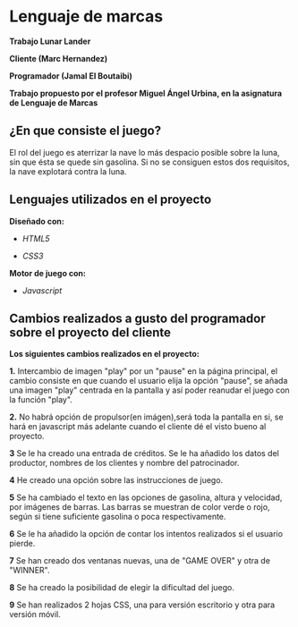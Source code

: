 # Lenguaje de marcas

**Trabajo Lunar Lander**

**Cliente (Marc Hernandez)**

**Programador (Jamal El Boutaibi)**

**Trabajo propuesto por el profesor Miguel Ángel Urbina, en la asignatura de Lenguaje de Marcas**

## ¿En que consiste el juego?

El rol del juego es aterrizar la nave lo más despacio posible sobre la luna, sin que ésta se quede sin gasolina. Si no se consiguen estos 
dos requisitos, la nave explotará contra la luna.

## Lenguajes utilizados en el proyecto

**Diseñado con:**

+ *HTML5*

+ *CSS3*

**Motor de juego con:**

+ *Javascript* 

## Cambios realizados a gusto del programador sobre el proyecto del cliente


**Los siguientes cambios realizados en el proyecto:**

**1.** Intercambio de imagen "play" por un "pause" en la página principal, el cambio consiste en que cuando el usuario elija la opción "pause", se añada una imagen "play" centrada en la pantalla y así poder reanudar el juego con la función "play".

**2.** No habrá opción de propulsor(en imágen),será toda la pantalla en si, se hará en javascript más adelante cuando el cliente dé el visto bueno al proyecto.

**3** Se le ha creado una entrada de créditos. Se le ha añadido los datos del productor, nombres de los clientes y nombre del patrocinador.

**4** He creado una opción sobre las instrucciones de juego.

**5** Se ha cambiado el texto en las opciones de gasolina, altura y velocidad, por imágenes de barras. Las barras se muestran de color verde o rojo, según si tiene suficiente gasolina o poca respectivamente.

**6** Se le ha añadido la opción de contar los intentos realizados si el usuario pierde.  

**7** Se han creado dos ventanas nuevas, una de "GAME OVER" y otra de "WINNER". 

**8** Se ha creado la posibilidad de elegir la dificultad del juego.

**9** Se han realizados 2 hojas CSS, una para versión escritorio y otra para versión móvil.







